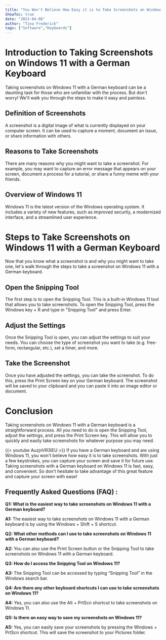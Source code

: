 ```yaml
---
title: "You Won't Believe How Easy it is to Take Screenshots on Windows 11 with a German Keyboard!"
ShowToc: true 
date: "2023-04-08"
author: "Tina Frederick" 
tags: ["Software","Keyboards"]
---
```

# Introduction to Taking Screenshots on Windows 11 with a German Keyboard

Taking screenshots on Windows 11 with a German keyboard can be a daunting task for those who are unfamiliar with the process. But don't worry! We'll walk you through the steps to make it easy and painless.

## Definition of Screenshots

A screenshot is a digital image of what is currently displayed on your computer screen. It can be used to capture a moment, document an issue, or share information with others. 

## Reasons to Take Screenshots

There are many reasons why you might want to take a screenshot. For example, you may want to capture an error message that appears on your screen, document a process for a tutorial, or share a funny meme with your friends. 

## Overview of Windows 11

Windows 11 is the latest version of the Windows operating system. It includes a variety of new features, such as improved security, a modernized interface, and a streamlined user experience.

# Steps to Take Screenshots on Windows 11 with a German Keyboard

Now that you know what a screenshot is and why you might want to take one, let's walk through the steps to take a screenshot on Windows 11 with a German keyboard.

## Open the Snipping Tool

The first step is to open the Snipping Tool. This is a built-in Windows 11 tool that allows you to take screenshots. To open the Snipping Tool, press the Windows key + R and type in "Snipping Tool" and press Enter.

## Adjust the Settings

Once the Snipping Tool is open, you can adjust the settings to suit your needs. You can choose the type of screenshot you want to take (e.g. free-form, rectangular, etc.), set a timer, and more.

## Take the Screenshot

Once you have adjusted the settings, you can take the screenshot. To do this, press the Print Screen key on your German keyboard. The screenshot will be saved to your clipboard and you can paste it into an image editor or document.

# Conclusion

Taking screenshots on Windows 11 with a German keyboard is a straightforward process. All you need to do is open the Snipping Tool, adjust the settings, and press the Print Screen key. This will allow you to quickly and easily take screenshots for whatever purpose you may need.

{{< youtube AuzjnVR3lEU >}} 
If you have a German keyboard and are using Windows 11, you won't believe how easy it is to take screenshots. With just a few keystrokes, you can capture your screen and save it for future use. Taking screenshots with a German keyboard on Windows 11 is fast, easy, and convenient. So don't hesitate to take advantage of this great feature and capture your screen with ease!

## Frequently Asked Questions (FAQ) :
**Q1: What is the easiest way to take screenshots on Windows 11 with a German keyboard?**

**A1:** The easiest way to take screenshots on Windows 11 with a German keyboard is by using the Windows + Shift + S shortcut.

**Q2: What other methods can I use to take screenshots on Windows 11 with a German keyboard?**

**A2:** You can also use the Print Screen button or the Snipping Tool to take screenshots on Windows 11 with a German keyboard.

**Q3: How do I access the Snipping Tool on Windows 11?**

**A3:** The Snipping Tool can be accessed by typing “Snipping Tool” in the Windows search bar.

**Q4: Are there any other keyboard shortcuts I can use to take screenshots on Windows 11?**

**A4:** Yes, you can also use the Alt + PrtScn shortcut to take screenshots on Windows 11.

**Q5: Is there an easy way to save my screenshots on Windows 11?**

**A5:** Yes, you can easily save your screenshots by pressing the Windows + PrtScn shortcut. This will save the screenshot to your Pictures folder.




